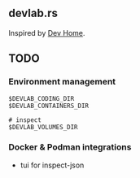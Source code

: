 ## devlab.rs

Inspired by [Dev Home](https://learn.microsoft.com/en-us/windows/dev-home/).

## TODO

### Environment management

```.env
$DEVLAB_CODING_DIR
$DEVLAB_CONTAINERS_DIR

# inspect
$DEVLAB_VOLUMES_DIR
```

### Docker & Podman integrations

- tui for inspect-json
